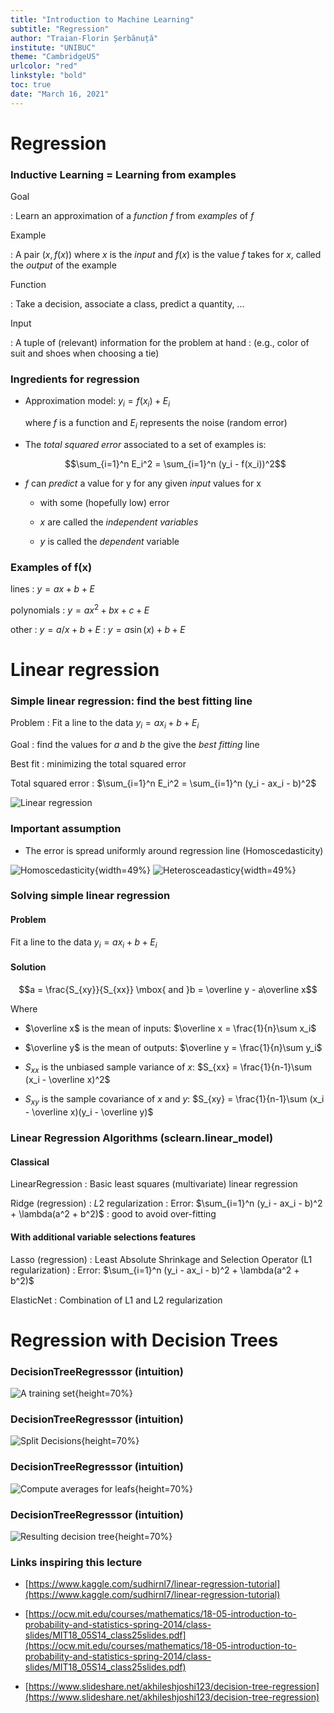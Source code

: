 ```yaml
---
title: "Introduction to Machine Learning"
subtitle: "Regression"
author: "Traian-Florin Șerbănuță"
institute: "UNIBUC"
theme: "CambridgeUS"
urlcolor: "red"
linkstyle: "bold"
toc: true
date: "March 16, 2021"
---
```


# Regression

### Inductive Learning = Learning from examples

Goal

: Learn an approximation of a _function_ $f$ from _examples_ of $f$

Example

: A pair $(x, f(x))$ where $x$ is the _input_ and $f(x)$ is the value $f$ takes for $x$, called the _output_ of the example

Function

: Take a decision, associate a class, predict a quantity, ...

Input

: A tuple of (relevant) information for the problem at hand
: (e.g., color of suit and shoes when choosing a tie)

### Ingredients for regression

- Approximation model: $y_i = f(x_i) + E_i$
  
  where $f$ is a function and $E_i$ represents the noise (random error)

- The _total squared error_ associated to a set of examples is:
  
  $$\sum_{i=1}^n E_i^2 = \sum_{i=1}^n (y_i - f(x_i))^2$$

- $f$ can _predict_ a value for y for any given _input_ values for x

  - with some (hopefully low) error

  - $x$ are called the _independent variables_ 
  - $y$ is called the _dependent_ variable


### Examples of f(x)

lines
: $y = ax + b + E$

polynomials
: $y = ax^2 + bx + c + E$

other
: $y = a/x + b + E$
: $y = a \mathop{sin}(x) + b + E$

# Linear regression

### Simple linear regression: find the best fitting line

Problem
: Fit a line to the data $y_i = ax_i + b + E_i$

Goal
: find the values for $a$ and $b$ the give the _best fitting_ line

Best fit
: minimizing the total squared error

Total squared error
: $\sum_{i=1}^n E_i^2 = \sum_{i=1}^n (y_i - ax_i - b)^2$

![Linear regression](https://upload.wikimedia.org/wikipedia/commons/thumb/3/3a/Linear_regression.svg/200px-Linear_regression.svg.png)

###  Important assumption

* The error is spread uniformly around regression line (Homoscedasticity)

![Homoscedasticity](https://upload.wikimedia.org/wikipedia/commons/9/93/Homoscedasticity.png){width=49%}
![Heterosceadasticy](https://upload.wikimedia.org/wikipedia/commons/a/a5/Heteroscedasticity.png){width=49%}


### Solving simple linear regression

#### Problem
Fit a line to the data $y_i = ax_i + b + E_i$

#### Solution
$$a = \frac{S_{xy}}{S_{xx}} \mbox{ and }b = \overline y - a\overline x$$


Where

- $\overline x$ is the mean of inputs: $\overline x = \frac{1}{n}\sum x_i$

- $\overline y$ is the mean of outputs: $\overline y = \frac{1}{n}\sum y_i$

- $S_{xx}$ is the unbiased sample variance of $x$: $S_{xx} = \frac{1}{n-1}\sum (x_i - \overline x)^2$

- $S_{xy}$ is the sample covariance of $x$ and $y$: $S_{xy} = \frac{1}{n-1}\sum (x_i - \overline x)(y_i - \overline y)$

### Linear Regression Algorithms (sclearn.linear_model)

#### Classical

LinearRegression
: Basic least squares (multivariate) linear regression

Ridge (regression)
: $L2$ regularization
: Error: $\sum_{i=1}^n (y_i - ax_i - b)^2 + \lambda(a^2 + b^2)$
: good to avoid over-fitting


#### With additional variable selections features

Lasso (regression)
: Least Absolute Shrinkage and Selection Operator (L1 regularization)
: Error: $\sum_{i=1}^n (y_i - ax_i - b)^2 + \lambda(a^2 + b^2)$

ElasticNet
: Combination of L1 and L2 regularization

#  Regression with Decision Trees

### DecisionTreeRegresssor (intuition)

![A training set](figs/dt-reg_0.png){height=70%}

### DecisionTreeRegresssor (intuition)

![Split Decisions](figs/dt-reg_1.png){height=70%}

### DecisionTreeRegresssor (intuition)

![Compute averages for leafs](figs/dt-reg_2.png){height=70%}

### DecisionTreeRegresssor (intuition)

![Resulting decision tree](figs/dt-reg_3.png){height=70%}

### Links inspiring this lecture


* [https://www.kaggle.com/sudhirnl7/linear-regression-tutorial](https://www.kaggle.com/sudhirnl7/linear-regression-tutorial)

* [https://ocw.mit.edu/courses/mathematics/18-05-introduction-to-probability-and-statistics-spring-2014/class-slides/MIT18_05S14_class25slides.pdf](https://ocw.mit.edu/courses/mathematics/18-05-introduction-to-probability-and-statistics-spring-2014/class-slides/MIT18_05S14_class25slides.pdf)

* [https://www.slideshare.net/akhileshjoshi123/decision-tree-regression](https://www.slideshare.net/akhileshjoshi123/decision-tree-regression)